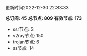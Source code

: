 更新时间2022-12-30 22:33:33

**总订阅: 45**
**总节点: 809**
**有效节点: 173**
- ssr节点: 3
- v2ray节点: 150
- trojan节点: 6
- ss节点: 14
